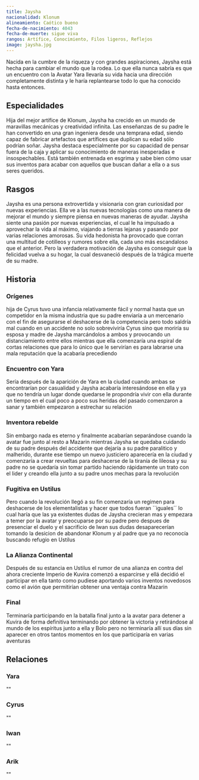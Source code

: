 ```yaml
---
title: Jaysha
nacionalidad: Klonum
alineamiento: Caótico bueno
fecha-de-nacimiento: 4043
fecha-de-muerte: sigue viva
rangos: Artífice, Conocimiento, Filos ligeros, Reflejos
image: jaysha.jpg
---
```


Nacida en la cumbre de la riqueza y con grandes aspiraciones, Jaysha está hecha para cambiar el mundo que la rodea. Lo que ella nunca sabría es que un encuentro con la Avatar Yara llevaría su vida hacia una dirección completamente distinta y le haría replantearse todo lo que ha conocido hasta entonces.

## Especialidades

Hija del mejor artífice de Klonum, Jaysha ha crecido en un mundo de maravillas mecánicas y creatividad infinita. Las enseñanzas de su padre le han convertido en una gran ingeniera desde una temprana edad, siendo capaz de fabricar artefactos que artífices que duplican su edad sólo podrían soñar. Jaysha destaca especialmente por su capacidad de pensar fuera de la caja y aplicar su conocimiento de maneras inesperadas e insospechables. Está también entrenada en esgrima y sabe bien cómo usar sus inventos para acabar con aquellos que buscan dañar a ella o a sus seres queridos. 

## Rasgos

Jaysha es una persona extrovertida y visionaria con gran curiosidad por nuevas experiencias. Ella ve a las nuevas tecnologías como una manera de mejorar el mundo y siempre piensa en nuevas maneras de ayudar. Jaysha siente una pasión por nuevas experiencias, el cual le ha impulsado a aprovechar la vida al máximo, viajando a tierras lejanas y pasando por varias relaciones amorosas. Su vida hedonista ha provocado que corran una multitud de cotilleos y rumores sobre ella, cada uno más escandaloso que el anterior. Pero la verdadera motivación de  Jaysha es conseguir que la felicidad vuelva a su hogar, la cual desvaneció después de la trágica muerte de su madre. 

## Historia

### Orígenes

hija de Cyrus tuvo una infancia relativamente fácil y normal hasta que un competidor en la misma industria que su padre enviaría a un mercenario con el fin de asegurarse el deshacerse de la competencia pero todo saldría mal cuando en un accidente no solo sobreviviría Cyrus sino que moriría su esposa y madre de Jaysha marcándolos a ambos y provocando un distanciamiento entre ellos mientras que ella comenzaría una espiral de cortas relaciones que para lo único que le servirían es para labrarse una mala reputación que la acabaría precediendo 

### Encuentro con Yara

Sería después de la aparición de Yara en la ciudad cuando ambas se encontrarían por casualidad y Jaysha acabaría interesándose en ella y ya que no tendría un lugar donde quedarse le propondría vivir con ella durante un tiempo en el cual poco a poco sus heridas del pasado comenzaron a sanar y también empezaron a estrechar su relación

### Inventora rebelde

Sin embargo nada es eterno y finalmente acabarían separándose cuando la avatar fue junto al resto a Mazarin mientras Jaysha se quedaba cuidando de su padre después del accidente que dejaría a su padre paralitico y malherido, durante ese tiempo un nuevo justiciero aparecería en la ciudad y comenzaría a crear revueltas para deshacerse de la tiranía de Iileosa y su padre no se quedaría sin tomar partido haciendo rápidamente un trato con el lider y creando ella junto a su padre unos mechas para la revolución 

### Fugitiva en Ustilus

Pero cuando la revolución llegó a su fin comenzaría un regimen para deshacerse de los elementalistas y hacer que todos fueran ``iguales´´ lo cual haría que las ya existentes dudas de Jaysha crecieran mas y empezara a temer por la avatar y preocuparse por su padre pero despues de presenciar el duelo y el sacrificio de Iwan sus dudas desaparecerían tomando la desicion de abandonar Klonum y al padre que ya no reconocía buscando refugio en Ustilus

### La Alianza Continental

Después de su estancia en Ustilus el rumor de una alianza en contra del ahora creciente Imperio de Kuvira comenzó a esparcirse y ellá decidió el participar en ella tanto como pudiese aportando varios inventos novedosos como el avión que permitirían obtener una ventaja contra Mazarin

### Final

Terminaría participando en la batalla final junto a la avatar para detener a Kuvira de forma definitiva terminando por obtener la victoria y retirándose al mundo de los espíritus junto a ella y Bolo pero no terminaría allí sus días sin aparecer en otros tantos momentos en los que participaría en varias aventuras

## Relaciones

### Yara

""

### Cyrus

""

### Iwan

""

### Arik

""


